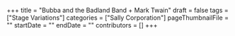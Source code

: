 +++
title = "Bubba and the Badland Band + Mark Twain"
draft = false
tags = ["Stage Variations"]
categories = ["Sally Corporation"]
pageThumbnailFile = ""
startDate = ""
endDate = ""
contributors = []
+++
